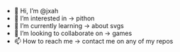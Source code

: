 - 👋 Hi, I’m @jxah
- 👀 I’m interested in -> pithon
- 🌱 I’m currently learning -> about svgs
- 💞️ I’m looking to collaborate on -> games
- 📫 How to reach me ->  contact me on any of my repos

<!---
jxah/jxah is a ✨ special ✨ repository because its `README.md` (this file) appears on your GitHub profile.
You can click the Preview link to take a look at your changes.
--->
